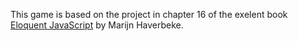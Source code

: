 This game is based on the project in chapter 16 of the 
exelent book [Eloquent JavaScript](http://eloquentjavascript.net) by Marijn Haverbeke.
